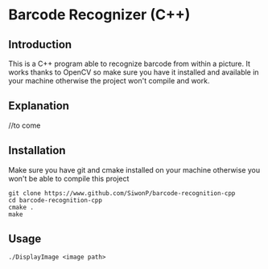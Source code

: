 # Barcode Recognizer (C++)

## Introduction

This is a C++ program able to recognize barcode from within a picture. It works
thanks to OpenCV so make sure you have it installed and available in your
machine otherwise the project won't compile and work.

## Explanation

//to come

## Installation 

Make sure you have git and cmake installed on your machine otherwise you won't
be able to compile this project 

```
git clone https://www.github.com/SiwonP/barcode-recognition-cpp
cd barcode-recognition-cpp
cmake .
make
```

## Usage

```
./DisplayImage <image path>
```
